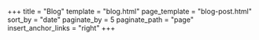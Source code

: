 +++
title = "Blog"
template = "blog.html"
page_template = "blog-post.html"
sort_by = "date"
paginate_by = 5
paginate_path = "page"
insert_anchor_links = "right"
+++

